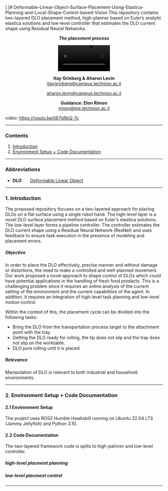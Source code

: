 
\]
]\# Deformable-Linear-Object-Surface-Placement-Using-Elastica-Planning-and-Local-Shape-Control-based-Vision
This repository contains two-layered DLO placement method, high-planner based on Euler’s analytic elastica solutions and low-level controller that estimates the DLO current shape using Residual Neural Networks.


<!--video of simulation-->

<p align="center">
<b><i>The placement process</i></b>
</p>


<p align="center">
<video src="
" alt="" width="33%">
</p>





<p align="center">
<b>Itay Grinberg & Aharon Levin</b>
<br>
<a href="mailto:itaygrinberg@campus.technion.ac.il" target="_top">itaygrinberg@campus.technion.ac.il</a>
</p>
<p align="center">
<a href="mailto:aharon.levin@campus.technion.ac.il" target="_top">aharon.levin@campus.technion.ac.il</a>
</p>

<p align="center">
<b>Guidance: Elon Rimon</b>
<br>
<a href="mailto:rimon@me.technion.ac.il" target="_top">rimon@me.technion.ac.il</a>
</p>


video: https://youtu.be/li87gRbQ-7c



------------

<a id="top"></a>
### Contents
1. [Introduction](#1.0)
2. [Environment Setup + Code Documentation](#2.0)

------------

### Abbreviations
* **DLO** &nbsp;&nbsp;&nbsp;&nbsp;&nbsp; [Deformable Linear Object](https://en.wikipedia.org/wiki/Soft-body_dynamics)

------------

<a name="1.0"></a>
### 1. Introduction

The proposed repository focuses on a two-layered approach for placing DLOs on a flat surface using a single robot hand.  The high-level layer is a novel DLO surface placement method based on Euler's elastica solutions. 
The low-level layer forms a pipeline controller. The controller estimates the DLO current shape using a Residual Neural Network (ResNet) and uses feedback to ensure task execution in the presence of modeling and placement errors.  

##### Objective

In order to place the DLO effectively, precise manner and without damage or distortions, the need to make a controlled and well-planned movement.
Our work proposed a novel approach to shape control of DLOs which could have potential applications in the handling of fresh food prodacts.
This is a challenging problem since it requires an online analysis of the current setting of the environment and the current capabilities of the agent. In addition, it requires an integration of high-level task planning and low-level motion control. 

Within the context of this, the placement cycle can be divided into the following tasks:

* Bring the DLO from the transportation process target to the attachment point with the tray.
* Getting the DLO ready for rolling, the tip does not slip and the tray does not slip on the worktable.
* DLO pure rolling until it is placed.

##### Relevance
Manipulation of DLO is relevant to both industrial and household environments. 



------------
<a name="2.0"></a>
<!--<div style="text-align:left;">
  <span style="font-size: 1.4em; margin-top: 0.83em; margin-bottom: 0.83em; margin-left: 0; margin-right: 0; font-weight: bold;"> 2. Environment Setup</span><span style="float:right;"><a href="#top">Back to Top</a></span>
</div>-->
### 2. Environment Setup + Code Documentation
#### 2.1 Environment Setup
The project uses ROS2 Humble Hawksbill running on Ubuntu 22.04 LTS (Jammy Jellyfish) and Python 3.10.


#### 2.2 Code Documentation

The two-layered framework code is splits to high-palnner and low-level controller. 

##### high-level placment planning

##### low-level placment control


------------


